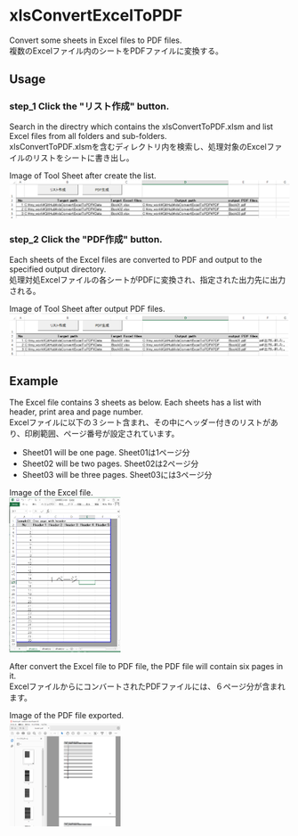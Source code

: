# xlsConvertExcelToPDF
Convert some sheets in Excel files to PDF files.   
複数のExcelファイル内のシートをPDFファイルに変換する。

## Usage

### step_1 Click the "リスト作成" button.
Search in the directry which contains the xlsConvertToPDF.xlsm and list Excel files from all folders and sub-folders.  
xlsConvertToPDF.xlsmを含むディレクトリ内を検索し、処理対象のExcelファイルのリストをシートに書き出し。

Image of Tool Sheet after create the list.<br>
<img src="https://github.com/okagen/xlsConvertExcelToPDF/blob/master/Data/tool01.png?raw=true" width="600">

### step_2 Click the "PDF作成" button.
Each sheets of the Excel files are converted to PDF and output to the specified output directory.  
処理対処Excelファイルの各シートがPDFに変換され、指定された出力先に出力される。

Image of Tool Sheet after output PDF files.<br>
<img src="https://github.com/okagen/xlsConvertExcelToPDF/blob/master/Data/tool02.png?raw=true" width="600">

## Example

The Excel file contains 3 sheets as below. Each sheets has a list with header, print area and page number.  
Excelファイルに以下の３シート含まれ、その中にヘッダー付きのリストがあり、印刷範囲、ページ番号が設定されています。

  - Sheet01 will be one page. Sheet01は1ページ分
  - Sheet02 will be two pages. Sheet02は2ページ分
  - Sheet03 will be three pages. Sheet03には3ページ分
 
Image of the Excel file.<br>
<img src="https://github.com/okagen/xlsConvertExcelToPDF/blob/master/Data/Book01_xlsx.png?raw=true" width="200">


After convert the Excel file to PDF file, the PDF file will contain six pages in it.  
ExcelファイルからにコンバートされたPDFファイルには、６ページ分が含まれます。

Image of the PDF file exported.<br>
<img src="https://github.com/okagen/xlsConvertExcelToPDF/blob/master/Data/Book01_pdf.png?raw=true" width="200">




